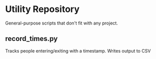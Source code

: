 # Utility Repository
General-purpose scripts that don't fit with any project.


## record_times.py
Tracks people entering/exiting with a timestamp. Writes output to CSV

